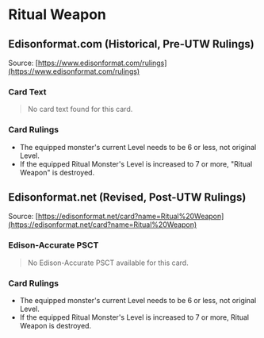 # Ritual Weapon

## Edisonformat.com (Historical, Pre-UTW Rulings)

Source: [https://www.edisonformat.com/rulings](https://www.edisonformat.com/rulings)

### Card Text

> No card text found for this card.

### Card Rulings

*   The equipped monster's current Level needs to be 6 or less, not original Level.
*   If the equipped Ritual Monster's Level is increased to 7 or more, "Ritual Weapon" is destroyed.

## Edisonformat.net (Revised, Post-UTW Rulings)

Source: [https://edisonformat.net/card?name=Ritual%20Weapon](https://edisonformat.net/card?name=Ritual%20Weapon)

### Edison-Accurate PSCT

> No Edison-Accurate PSCT available for this card.

### Card Rulings

*   The equipped monster's current Level needs to be 6 or less, not original Level.
*   If the equipped Ritual Monster's Level is increased to 7 or more, Ritual Weapon is destroyed.
            